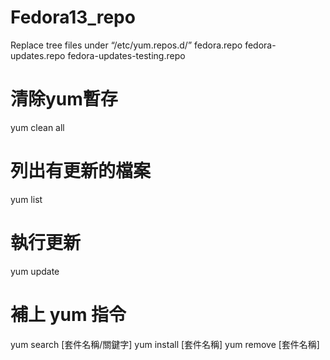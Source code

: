 # Fedora13_repo
Replace tree files under “/etc/yum.repos.d/”
fedora.repo
fedora-updates.repo
fedora-updates-testing.repo

# 清除yum暫存
yum clean all

# 列出有更新的檔案
yum list

# 執行更新
yum update


# 補上 yum 指令

yum search [套件名稱/關鍵字]
yum install [套件名稱]
yum remove [套件名稱]
